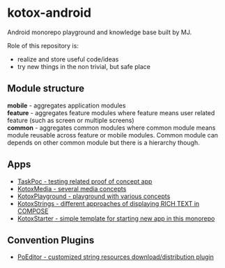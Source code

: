 # kotox-android

Android monorepo playground and knowledge base built by MJ.   
  
  
Role of this repository is:  
- realize and store useful code/ideas
- try new things in the non trivial, but safe place
  
 
## Module structure

**mobile** - aggregates application modules  
**feature** - aggregates feature modules where feature means user related feature (such as screen or multiple screens)  
**common** - aggregates common modules where common module means module reusable across feature or mobile modules. Common module can depends on other common
module but there is a hierarchy though.  


## Apps

* [TaskPoc - testing related proof of concept app](./mobile/kotox-poc-task/README.md)  
* [KotoxMedia - several media concepts](./mobile/kotox-media/README.md)  
* [KotoxPlayground - playground with various concepts](./mobile/kotox-playground/README-PLAYGROUND.md)  
* [KotoxStrings - different approaches of displaying RICH TEXT in COMPOSE](./mobile/kotox-strings/README.md)  
* [KotoxStarter - simple template for starting new app in this monorepo](./mobile/kotox-starter/README.md)  
  
## Convention Plugins
  
* [PoEditor - customized string resources download/distribution plugin](./build-logic/README-POEDITOR.md)  
